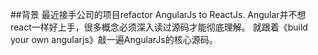 ##背景
  最近接手公司的项目refactor AngularJs to ReactJs. 
  Angular并不想react一样好上手，很多概念必须深入读过源码才能彻底理解。
  就跟着《build your own angularjs》敲一遍AngularJs的核心源码。
